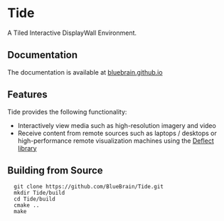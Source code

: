 # Tide

A Tiled Interactive DisplayWall Environment.

## Documentation

The documentation is available at
[bluebrain.github.io](http://bluebrain.github.io/)

## Features

Tide provides the following functionality:
* Interactively view media such as high-resolution imagery and video
* Receive content from remote sources such as laptops / desktops or
  high-performance remote visualization machines using the
  [Deflect library](https://github.com/BlueBrain/Deflect.git)

## Building from Source

```
  git clone https://github.com/BlueBrain/Tide.git
  mkdir Tide/build
  cd Tide/build
  cmake ..
  make
```
